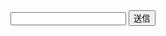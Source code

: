 <form action="test_output2.php" method="post">
    <input type="text" name="kakko">
    <input type="submit" value="送信">
</form> 